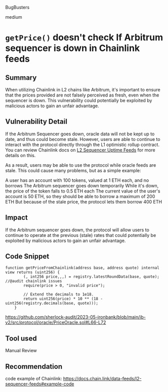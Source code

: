 BugBusters

medium

# `getPrice()` doesn't check If Arbitrum sequencer is down in Chainlink feeds

## Summary
When utilizing Chainlink in L2 chains like Arbitrum, it's important to ensure that the prices provided are not falsely perceived as fresh, even when the sequencer is down. This vulnerability could potentially be exploited by malicious actors to gain an unfair advantage.

## Vulnerability Detail
If the Arbitrum Sequencer goes down, oracle data will not be kept up to date, and thus could become stale. However, users are able to continue to interact with the protocol directly through the L1 optimistic rollup contract. You can review Chainlink docs on [L2 Sequencer Uptime Feeds](https://docs.chain.link/docs/data-feeds/l2-sequencer-feeds/) for more details on this.

As a result, users may be able to use the protocol while oracle feeds are stale. This could cause many problems, but as a simple example:

A user has an account with 100 tokens, valued at 1 ETH each, and no borrows
The Arbitrum sequencer goes down temporarily
While it's down, the price of the token falls to 0.5 ETH each
The current value of the user's account is 50 ETH, so they should be able to borrow a maximum of 200 ETH 
But because of the stale price, the protocol lets them borrow 400 ETH 

## Impact
If the Arbitrum sequencer goes down, the protocol will allow users to continue to operate at the previous (stale) rates that could potentially be exploited by malicious actors to gain an unfair advantage.

## Code Snippet
```solidity
function getPriceFromChainlink(address base, address quote) internal view returns (uint256) {
        (, int256 price,,,) = registry.latestRoundData(base, quote); //@audit chainlink issues
        require(price > 0, "invalid price");

        // Extend the decimals to 1e18.
        return uint256(price) * 10 ** (18 - uint256(registry.decimals(base, quote)));
    }
```
https://github.com/sherlock-audit/2023-05-ironbank/blob/main/ib-v2/src/protocol/oracle/PriceOracle.sol#L66-L72

## Tool used

Manual Review

## Recommendation
code example of Chainlink:
https://docs.chain.link/data-feeds/l2-sequencer-feeds#example-code
